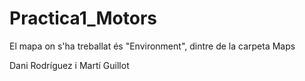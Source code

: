 # Practica1_Motors

El mapa on s'ha treballat és "Environment", dintre de la carpeta Maps

Dani Rodríguez i Martí Guillot

